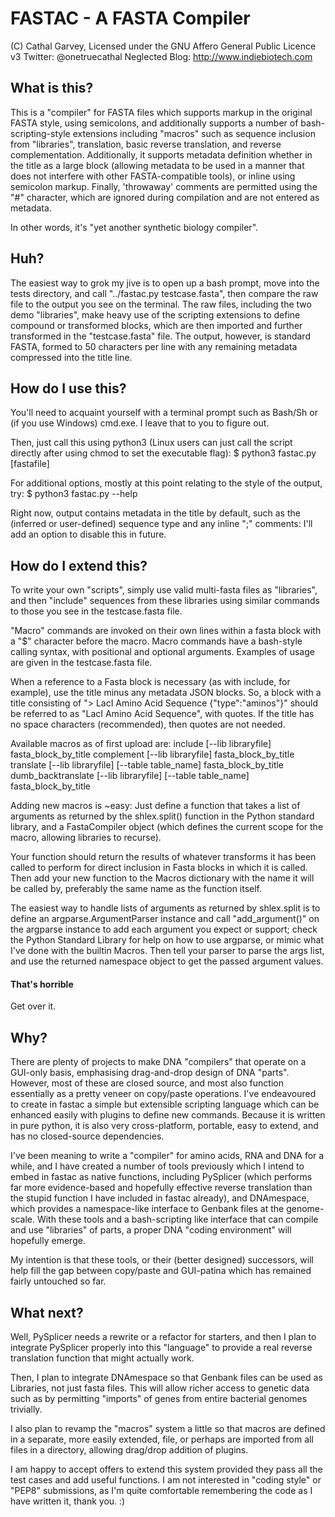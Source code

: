 # FASTAC - A FASTA Compiler
(C) Cathal Garvey, Licensed under the GNU Affero General Public Licence v3
Twitter: @onetruecathal
Neglected Blog: http://www.indiebiotech.com

## What is this?
This is a "compiler" for FASTA files which supports markup in the original FASTA style, using semicolons, and additionally supports a number of bash-scripting-style extensions including "macros" such as sequence inclusion from "libraries", translation, basic reverse translation, and reverse complementation. Additionally, it supports metadata definition whether in the title as a large block (allowing metadata to be used in a manner that does not interfere with other FASTA-compatible tools), or inline using semicolon markup. Finally, 'throwaway' comments are permitted using the "#" character, which are ignored during compilation and are not entered as metadata.

In other words, it's "yet another synthetic biology compiler".

## Huh?
The easiest way to grok my jive is to open up a bash prompt, move into the tests directory, and call "../fastac.py testcase.fasta", then compare the raw file to the output you see on the terminal. The raw files, including the two demo "libraries", make heavy use of the scripting extensions to define compound or transformed blocks, which are then imported and further transformed in the "testcase.fasta" file. The output, however, is standard FASTA, formed to 50 characters per line with any remaining metadata compressed into the title line.

## How do I use this?
You'll need to acquaint yourself with a terminal prompt such as Bash/Sh or (if you use Windows) cmd.exe. I leave that to you to figure out.

Then, just call this using python3 (Linux users can just call the script directly after using chmod to set the executable flag):
$ python3 fastac.py [fastafile]

For additional options, mostly at this point relating to the style of the output, try:
$ python3 fastac.py --help

Right now, output contains metadata in the title by default, such as the (inferred or user-defined) sequence type and any inline ";" comments: I'll add an option to disable this in future.

## How do I extend this?
To write your own "scripts", simply use valid multi-fasta files as "libraries", and then "include" sequences from these libraries using similar commands to those you see in the testcase.fasta file.

"Macro" commands are invoked on their own lines within a fasta block with a "$" character before the macro. Macro commands have a bash-style calling syntax, with positional and optional arguments. Examples of usage are given in the testcase.fasta file.

When a reference to a Fasta block is necessary (as with include, for example), use the title minus any metadata JSON blocks. So, a block with a title consisting of "> LacI Amino Acid Sequence {"type":"aminos"}" should be referred to as "LacI Amino Acid Sequence", with quotes. If the title has no space characters (recommended), then quotes are not needed.

Available macros as of first upload are:
include [--lib libraryfile] fasta_block_by_title
complement [--lib libraryfile] fasta_block_by_title
translate [--lib libraryfile] [--table table_name] fasta_block_by_title
dumb_backtranslate [--lib libraryfile] [--table table_name] fasta_block_by_title

Adding new macros is ~easy: Just define a function that takes a list of arguments as returned by the shlex.split() function in the Python standard library, and a FastaCompiler object (which defines the current scope for the macro, allowing libraries to recurse).

Your function should return the results of whatever transforms it has been called to perform for direct inclusion in Fasta blocks in which it is called. Then add your new function to the Macros dictionary with the name it will be called by, preferably the same name as the function itself.

The easiest way to handle lists of arguments as returned by shlex.split is to define an argparse.ArgumentParser instance and call "add_argument()" on the argparse instance to add each argument you expect or support; check the Python Standard Library for help on how to use argparse, or mimic what I've done with the builtin Macros. Then tell your parser to parse the args list, and use the returned namespace object to get the passed argument values.

#### That's horrible
Get over it.

## Why?
There are plenty of projects to make DNA "compilers" that operate on a GUI-only basis, emphasising drag-and-drop design of DNA "parts". However, most of these are closed source, and most also function essentially as a pretty veneer on copy/paste operations. I've endeavoured to create in fastac a simple but extensible scripting language which can be enhanced easily with plugins to define new commands. Because it is written in pure python, it is also very cross-platform, portable, easy to extend, and has no closed-source dependencies.

I've been meaning to write a "compiler" for amino acids, RNA and DNA for a while, and I have created a number of tools previously which I intend to embed in fastac as native functions, including PySplicer (which performs far more evidence-based and hopefully effective reverse translation than the stupid function I have included in fastac already), and DNAmespace, which provides a namespace-like interface to Genbank files at the genome-scale. With these tools and a bash-scripting like interface that can compile and use "libraries" of parts, a proper DNA "coding environment" will hopefully emerge.

My intention is that these tools, or their (better designed) successors, will help fill the gap between copy/paste and GUI-patina which has remained fairly untouched so far.

## What next?
Well, PySplicer needs a rewrite or a refactor for starters, and then I plan to integrate PySplicer properly into this "language" to provide a real reverse translation function that might actually work.

Then, I plan to integrate DNAmespace so that Genbank files can be used as Libraries, not just fasta files. This will allow richer access to genetic data such as by permitting "imports" of genes from entire bacterial genomes trivially.

I also plan to revamp the "macros" system a little so that macros are defined in a separate, more easily extended, file, or perhaps are imported from all files in a directory, allowing drag/drop addition of plugins.

I am happy to accept offers to extend this system provided they pass all the test cases and add useful functions. I am not interested in "coding style" or "PEP8" submissions, as I'm quite comfortable remembering the code as I have written it, thank you. :)

